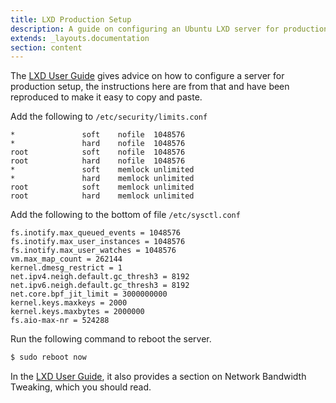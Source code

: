 ```yaml
---
title: LXD Production Setup
description: A guide on configuring an Ubuntu LXD server for production setups
extends: _layouts.documentation
section: content
---
```


The [LXD User Guide](https://lxd.readthedocs.io/en/latest/production-setup/) gives advice on how to configure a server for production setup, the instructions here are from that and have been reproduced to make it easy to copy and paste.

Add the following to `/etc/security/limits.conf`

```
*               soft    nofile  1048576
*               hard    nofile  1048576
root            soft    nofile  1048576
root            hard    nofile  1048576
*               soft    memlock unlimited
*               hard    memlock unlimited
root            soft    memlock unlimited
root            hard    memlock unlimited
```

Add the following to the bottom of file `/etc/sysctl.conf`

```
fs.inotify.max_queued_events = 1048576
fs.inotify.max_user_instances = 1048576
fs.inotify.max_user_watches = 1048576
vm.max_map_count = 262144
kernel.dmesg_restrict = 1
net.ipv4.neigh.default.gc_thresh3 = 8192
net.ipv6.neigh.default.gc_thresh3 = 8192
net.core.bpf_jit_limit = 3000000000
kernel.keys.maxkeys = 2000
kernel.keys.maxbytes = 2000000
fs.aio-max-nr = 524288
```

Run the following command to reboot the server.

```bash
$ sudo reboot now
```

In the [LXD User Guide](https://lxd.readthedocs.io/en/latest/production-setup/), it also provides a section on Network Bandwidth Tweaking, which you should read.

